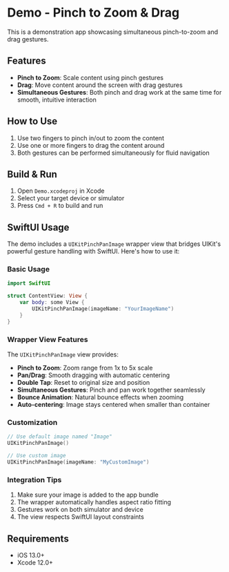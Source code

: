 # Demo - Pinch to Zoom & Drag

This is a demonstration app showcasing simultaneous pinch-to-zoom and drag gestures.

## Features

- **Pinch to Zoom**: Scale content using pinch gestures
- **Drag**: Move content around the screen with drag gestures
- **Simultaneous Gestures**: Both pinch and drag work at the same time for smooth, intuitive interaction

## How to Use

1. Use two fingers to pinch in/out to zoom the content
2. Use one or more fingers to drag the content around
3. Both gestures can be performed simultaneously for fluid navigation

## Build & Run

1. Open `Demo.xcodeproj` in Xcode
2. Select your target device or simulator
3. Press `Cmd + R` to build and run

## SwiftUI Usage

The demo includes a `UIKitPinchPanImage` wrapper view that bridges UIKit's powerful gesture handling with SwiftUI. Here's how to use it:

### Basic Usage

```swift
import SwiftUI

struct ContentView: View {
    var body: some View {
        UIKitPinchPanImage(imageName: "YourImageName")
    }
}
```

### Wrapper View Features

The `UIKitPinchPanImage` view provides:

- **Pinch to Zoom**: Zoom range from 1x to 5x scale
- **Pan/Drag**: Smooth dragging with automatic centering
- **Double Tap**: Reset to original size and position
- **Simultaneous Gestures**: Pinch and pan work together seamlessly
- **Bounce Animation**: Natural bounce effects when zooming
- **Auto-centering**: Image stays centered when smaller than container

### Customization

```swift
// Use default image named "Image"
UIKitPinchPanImage()

// Use custom image
UIKitPinchPanImage(imageName: "MyCustomImage")
```

### Integration Tips

1. Make sure your image is added to the app bundle
2. The wrapper automatically handles aspect ratio fitting
3. Gestures work on both simulator and device
4. The view respects SwiftUI layout constraints

## Requirements

- iOS 13.0+
- Xcode 12.0+ 
